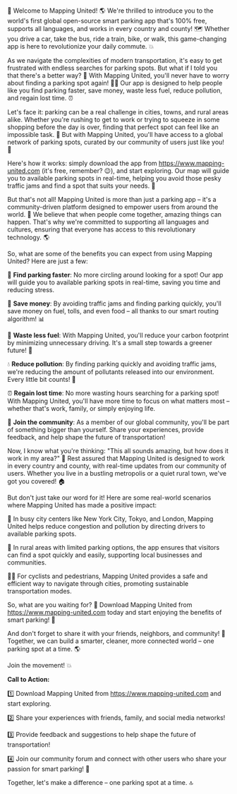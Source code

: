 🚨 Welcome to Mapping United! 🌎 We're thrilled to introduce you to the world's first global open-source smart parking app that's 100% free, supports all languages, and works in every country and county! 🗺️ Whether you drive a car, take the bus, ride a train, bike, or walk, this game-changing app is here to revolutionize your daily commute. 💥

As we navigate the complexities of modern transportation, it's easy to get frustrated with endless searches for parking spots. But what if I told you that there's a better way? 🤔 With Mapping United, you'll never have to worry about finding a parking spot again! 🏃‍♀️ Our app is designed to help people like you find parking faster, save money, waste less fuel, reduce pollution, and regain lost time. ⏰

Let's face it: parking can be a real challenge in cities, towns, and rural areas alike. Whether you're rushing to get to work or trying to squeeze in some shopping before the day is over, finding that perfect spot can feel like an impossible task. 🤯 But with Mapping United, you'll have access to a global network of parking spots, curated by our community of users just like you! 👥

Here's how it works: simply download the app from https://www.mapping-united.com (it's free, remember? 😉), and start exploring. Our map will guide you to available parking spots in real-time, helping you avoid those pesky traffic jams and find a spot that suits your needs. 📍

But that's not all! Mapping United is more than just a parking app – it's a community-driven platform designed to empower users from around the world. 💪 We believe that when people come together, amazing things can happen. That's why we're committed to supporting all languages and cultures, ensuring that everyone has access to this revolutionary technology. 🌎

So, what are some of the benefits you can expect from using Mapping United? Here are just a few:

🚗 **Find parking faster**: No more circling around looking for a spot! Our app will guide you to available parking spots in real-time, saving you time and reducing stress.

💸 **Save money**: By avoiding traffic jams and finding parking quickly, you'll save money on fuel, tolls, and even food – all thanks to our smart routing algorithm! 📊

🌿 **Waste less fuel**: With Mapping United, you'll reduce your carbon footprint by minimizing unnecessary driving. It's a small step towards a greener future! 🌱

💧 **Reduce pollution**: By finding parking quickly and avoiding traffic jams, we're reducing the amount of pollutants released into our environment. Every little bit counts! 💪

⏰ **Regain lost time**: No more wasting hours searching for a parking spot! With Mapping United, you'll have more time to focus on what matters most – whether that's work, family, or simply enjoying life.

🌟 **Join the community**: As a member of our global community, you'll be part of something bigger than yourself. Share your experiences, provide feedback, and help shape the future of transportation!

Now, I know what you're thinking: "This all sounds amazing, but how does it work in my area?" 🤔 Rest assured that Mapping United is designed to work in every country and county, with real-time updates from our community of users. Whether you live in a bustling metropolis or a quiet rural town, we've got you covered! 🏠

But don't just take our word for it! Here are some real-world scenarios where Mapping United has made a positive impact:

🌆 In busy city centers like New York City, Tokyo, and London, Mapping United helps reduce congestion and pollution by directing drivers to available parking spots.

🚂 In rural areas with limited parking options, the app ensures that visitors can find a spot quickly and easily, supporting local businesses and communities.

🏃‍♀️ For cyclists and pedestrians, Mapping United provides a safe and efficient way to navigate through cities, promoting sustainable transportation modes.

So, what are you waiting for? 🤔 Download Mapping United from https://www.mapping-united.com today and start enjoying the benefits of smart parking! 🚀

And don't forget to share it with your friends, neighbors, and community! 🔁 Together, we can build a smarter, cleaner, more connected world – one parking spot at a time. 🌎

Join the movement! 💥

**Call to Action:**

1️⃣ Download Mapping United from https://www.mapping-united.com and start exploring.

2️⃣ Share your experiences with friends, family, and social media networks!

3️⃣ Provide feedback and suggestions to help shape the future of transportation!

4️⃣ Join our community forum and connect with other users who share your passion for smart parking! 🌟

Together, let's make a difference – one parking spot at a time. 🔝